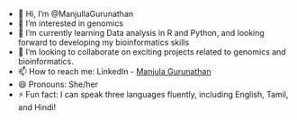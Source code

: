 - 👋 Hi, I’m @ManjullaGurunathan
- 👀 I’m interested in genomics
- 🌱 I’m currently learning Data analysis in R and Python, and looking forward to developing my bioinformatics skills
- 💞️ I’m looking to collaborate on exciting projects related to genomics and bioinformatics.
- 📫 How to reach me: LinkedIn - [Manjula Gurunathan](https://www.linkedin.com/in/manjula-gurunathan/)
- 😄 Pronouns: She/her
- ⚡ Fun fact:  I can speak three languages fluently, including English, Tamil, and Hindi!

<!---
ManjullaGurunathan/ManjullaGurunathan is a ✨ special ✨ repository because its `README.md` (this file) appears on your GitHub profile.
You can click the Preview link to take a look at your changes.
--->
